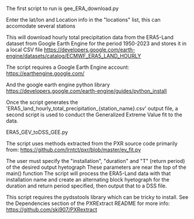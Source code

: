 The first script to run is gee_ERA_download.py

Enter the lat/lon and Location info in the "locations" list, this can accomodate several stations

This will download hourly total precipitation data from the ERA5-Land dataset 
from Google Earth Engine for the period 1950-2023 and stores it in a local CSV file
https://developers.google.com/earth-engine/datasets/catalog/ECMWF_ERA5_LAND_HOURLY

The script requires a Google Earth Engine account:
https://earthengine.google.com/

And the google earth engine python library
https://developers.google.com/earth-engine/guides/python_install



Once the script generates the 'ERA5_land_hourly_total_precipitation_{station_name}.csv' output file, 
a second script is used to conduct the Generalized Extreme Value fit to the data.

ERA5_GEV_toDSS_GEE.py

The script uses methods extracted from the PXR source code 
primarily from: https://github.com/lrntct/pxr/blob/master/ev_fit.py

The user must specify the "installation", "duration" and "T" (return period) of the desired output hyetograph
These parameters are near the top of the main() function
The script will process the ERA5-Land data with that installation name and create an alternating block hyetograph
for the duration and return period specified, then output that to a DSS file.

This script requires the pydsstools library which can be tricky to install. See the Dependencies section of 
the PXRExtract README for more info: https://github.com/ski907/PXRextract

